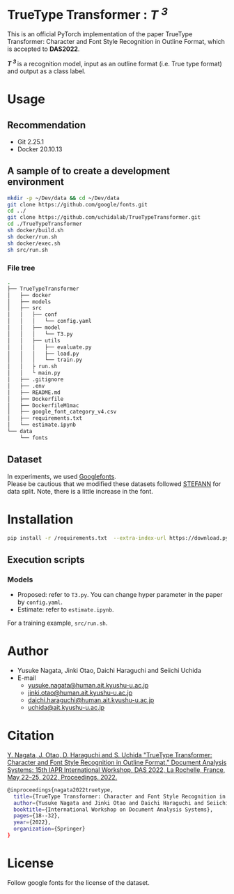 # TrueType Transformer : ***T <sup> 3 </sup>***

This is an official PyTorch implementation of the paper TrueType Transformer: Character and Font Style Recognition in Outline Format, which is accepted to **DAS2022**.

***T <sup> 3 </sup>*** is a recognition model, input as an outline format (i.e. True type format) and output as a class label.

# Usage
## Recommendation
- Git 2.25.1
- Docker 20.10.13
## A sample of to create a development environment
```bash
mkdir -p ~/Dev/data && cd ~/Dev/data
git clone https://github.com/google/fonts.git
cd ../
git clone https://github.com/uchidalab/TrueTypeTransformer.git
cd ./TrueTypeTransformer
sh docker/build.sh
sh docker/run.sh
sh docker/exec.sh
sh src/run.sh
```
### File tree
```bash
.
├── TrueTypeTransformer
│   ├── docker
│   ├── models
│   ├── src
│   │   ├── conf
│   │   │   └── config.yaml
│   │   ├── model
│   │   │   └── T3.py
│   │   ├── utils
│   │   │   ├── evaluate.py
│   │   │   ├── load.py
│   │   │   └── train.py
│   │   ├ run.sh
│   │   └ main.py
│   ├── .gitignore
│   ├── .env
│   ├── README.md
│   ├── Dockerfile
│   ├── DockerfileM1mac
│   ├── google_font_category_v4.csv
│   ├── requirements.txt
│   └── estimate.ipynb
└── data
    └── fonts
```
## Dataset

In experiments, we used [Googlefonts](https://github.com/google/fonts.git).\
Please be cautious that we modified these datasets followed [STEFANN](https://prasunroy.github.io/stefann/) for data split.
Note, there is a little increase in the font.

# Installation
```bash
pip install -r /requirements.txt  --extra-index-url https://download.pytorch.org/whl/cu113
```

## Execution scripts
### Models
* Proposed: refer to `T3.py`. You can change hyper parameter in the paper by `config.yaml`.
* Estimate: refer to `estimate.ipynb`.

For a training example, `src/run.sh`.


# Author
* Yusuke Nagata, Jinki Otao, Daichi Haraguchi and Seiichi Uchida
* E-mail
  * yusuke.nagata@human.ait.kyushu-u.ac.jp
  * jinki.otao@human.ait.kyushu-u.ac.jp
  * daichi.haraguchi@human.ait.kyushu-u.ac.jp
  * uchida@ait.kyushu-u.ac.jp

# Citation
[Y. Nagata, J. Otao, D. Haraguchi and S. Uchida "TrueType Transformer: Character and Font Style Recognition in Outline Format." Document Analysis Systems: 15th IAPR International Workshop, DAS 2022, La Rochelle, France, May 22–25, 2022, Proceedings. 2022.](https://link.springer.com/chapter/10.1007/978-3-031-06555-2_2)

```bash
@inproceedings{nagata2022truetype,
  title={TrueType Transformer: Character and Font Style Recognition in Outline Format},
  author={Yusuke Nagata and Jinki Otao and Daichi Haraguchi and Seiichi Uchida},
  booktitle={International Workshop on Document Analysis Systems},
  pages={18--32},
  year={2022},
  organization={Springer}
}
```
# License
Follow google fonts for the license of the dataset.
